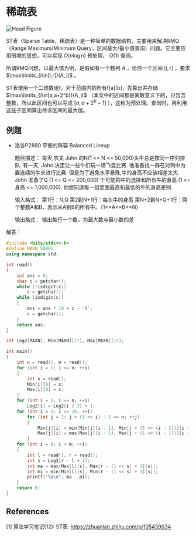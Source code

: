 # 稀疏表

![Head Figure](https://pic2.zhimg.com/v2-dc17bb725be32d63fa7242c9ed34f933_1440w.jpg?source=172ae18b)

ST表（Sparse Table，稀疏表）是一种简单的数据结构，主要用来解决RMQ（Range Maximum/Minimum Query，区间最大/最小值查询）问题。它主要应用倍增的思想，可以实现 $O(n\log n)$ 预处理、 $O(1)$ 查询。

所谓RMQ问题，以最大值为例，是假如有一个数列 $A$ ，给你一个区间 $[l, r]$ ，要求 $\max\limits_{i\in[l,r]}(A_i)$ 。

ST表使用一个二维数组f，对于范围内的所有f[a][b]，先算出并存储 $\max\limits_{i\in[a,a+2^b)}(A_i)$ （本文中的区间都是离散意义下的，只包含整数，所以此区间也可以写成 $\left[a,a+2^b-1\right]$ ），这称为预处理。查询时，再利用这些子区间算出待求区间的最大值。

## 例题

- 洛谷P2880 平衡的阵容 Balanced Lineup

    题目描述：
    每天,农夫 John 的N(1 <= N <= 50,000)头牛总是按同一序列排队. 有一天, John 决定让一些牛们玩一场飞盘比赛. 他准备找一群在对列中为置连续的牛来进行比赛. 但是为了避免水平悬殊,牛的身高不应该相差太大. John 准备了Q (1 <= Q <= 200,000) 个可能的牛的选择和所有牛的身高 (1 <= 身高 <= 1,000,000). 他想知道每一组里面最高和最低的牛的身高差别.

    输入格式：
    第1行：N,Q
    第2到N+1行：每头牛的身高
    第N+2到N+Q+1行：两个整数A和B，表示从A到B的所有牛。（1<=A<=B<=N）

    输出格式：
    输出每行一个数，为最大数与最小数的差

解答：

```c++
#include <bits/stdc++.h>
#define MAXN 50005
using namespace std;

int read()
{
    int ans = 0;
    char c = getchar();
    while (!isdigit(c))
        c = getchar();
    while (isdigit(c))
    {
        ans = ans * 10 + c - '0';
        c = getchar();
    }
    return ans;
}

int Log2[MAXN], Min[MAXN][17], Max[MAXN][17];

int main()
{
    int n = read(), m = read();
    for (int i = 1; i <= n; ++i)
    {
        int x = read();
        Min[i][0] = x;
        Max[i][0] = x;
    }
    for (int i = 2; i <= n; ++i)
        Log2[i] = Log2[i / 2] + 1;
    for (int i = 1; i <= 16; ++i)
        for (int j = 1; j + (1 << i) - 1 <= n; ++j)
        {
            Min[j][i] = min(Min[j][i - 1], Min[j + (1 << (i - 1))][i - 1]);
            Max[j][i] = max(Max[j][i - 1], Max[j + (1 << (i - 1))][i - 1]);
        }
    for (int i = 0; i < m; ++i)
    {
        int l = read(), r = read();
        int s = Log2[r - l + 1];
        int ma = max(Max[l][s], Max[r - (1 << s) + 1][s]);
        int mi = min(Min[l][s], Min[r - (1 << s) + 1][s]);
        printf("%d\n", ma - mi);
    }
    return 0;
}
```

## References

[1] 算法学习笔记(12): ST表: <https://zhuanlan.zhihu.com/p/105439034>
